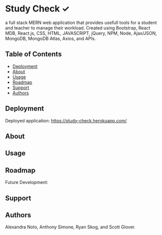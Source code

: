 # Study Check &#10003;

a full stack MERN web application that provides usefull tools for a student and teacher to manage their workload. Created using Bootstrap, React MDB, React.js, CSS, HTML, JAVASCRIPT, jQuery, NPM, Node, Ajax/JSON, MongoDB, MongoDB Atlas, Axios, and APIs. 

## Table of Contents

- [Deployment](#Deployment)
- [About](#about)
- [Usage](#usage)
- [Roadmap](#roadmap)
- [Support](#support)
- [Authors](#authors)

## Deployment

Deployed application: https://study-check.herokuapp.com/

## About


## Usage


## Roadmap

Future Development:


## Support


## Authors

Alexandra Noto, Anthony Simone, Ryan Skog, and Scott Glover. 
